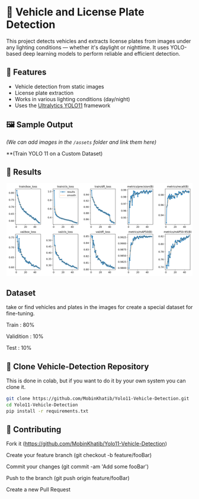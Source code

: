 # 🚗 Vehicle and License Plate Detection

This project detects vehicles and extracts license plates from images under any lighting conditions — whether it's daylight or nighttime. It uses YOLO-based deep learning models to perform reliable and efficient detection.

## 📌 Features
- Vehicle detection from static images
- License plate extraction
- Works in various lighting conditions (day/night)
- Uses the [Ultralytics YOLO11](https://github.com/ultralytics/ultralytics) framework

## 🖼️ Sample Output
*(We can add images in the `/assets` folder and link them here)*

**(Train YOLO 11 on a Custom Dataset)
## 📂 Results
![Results](https://github.com/MobinKhatib/Yolo11-Vehicle-Detection/blob/main/Results/results.png)
## Dataset
take or find vehicles and plates in the images for create a special dataset for fine-tuning.

Train : 80%

Validition : 10%

Test : 10%

 ## 🚀 Clone Vehicle-Detection Repository 
 This is done in colab, but if you want to do it by your own system you can clone it.
```bash
git clone https://github.com/MobinKhatib/Yolo11-Vehicle-Detection.git
cd Yolo11-Vehicle-Detection
pip install -r requirements.txt
```

## 🤝 Contributing
Fork it (https://github.com/MobinKhatib/Yolo11-Vehicle-Detection)

Create your feature branch (git checkout -b feature/fooBar)

Commit your changes (git commit -am 'Add some fooBar')

Push to the branch (git push origin feature/fooBar)

Create a new Pull Request

